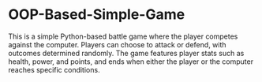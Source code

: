# OOP-Based-Simple-Game
This is a simple Python-based battle game where the player competes against the computer. Players can choose to attack or defend, with outcomes determined randomly. The game features player stats such as health, power, and points, and ends when either the player or the computer reaches specific conditions.
